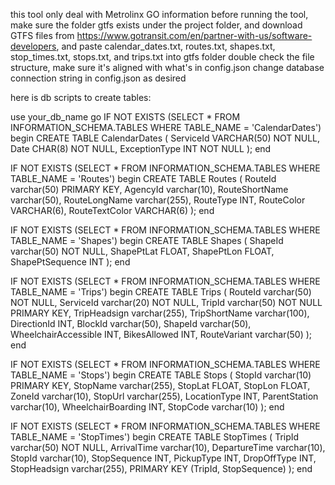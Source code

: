 this tool only deal with Metrolinx GO information
before running the tool, make sure the folder gtfs exists under the project folder, and download GTFS files from https://www.gotransit.com/en/partner-with-us/software-developers, and paste calendar_dates.txt, routes.txt, shapes.txt, stop_times.txt, stops.txt, and trips.txt into gtfs folder
double check the file structure, make sure it's aligned with what's in config.json
change database connection string in config.json as desired

here is db scripts to create tables:

use your_db_name
go
IF NOT EXISTS (SELECT * FROM INFORMATION_SCHEMA.TABLES WHERE TABLE_NAME = 'CalendarDates')
begin
CREATE TABLE CalendarDates (
    ServiceId VARCHAR(50) NOT NULL,
    Date CHAR(8) NOT NULL,
    ExceptionType INT NOT NULL
);
end

IF NOT EXISTS (SELECT * FROM INFORMATION_SCHEMA.TABLES WHERE TABLE_NAME = 'Routes')
begin
CREATE TABLE Routes (
    RouteId varchar(50) PRIMARY KEY,
    AgencyId varchar(10),
    RouteShortName varchar(50),
    RouteLongName varchar(255),
    RouteType INT,
    RouteColor VARCHAR(6),
    RouteTextColor VARCHAR(6)
);
end

IF NOT EXISTS (SELECT * FROM INFORMATION_SCHEMA.TABLES WHERE TABLE_NAME = 'Shapes')
begin
CREATE TABLE Shapes (
    ShapeId varchar(50) NOT NULL,
    ShapePtLat FLOAT,
    ShapePtLon FLOAT,
    ShapePtSequence INT
);
end

IF NOT EXISTS (SELECT * FROM INFORMATION_SCHEMA.TABLES WHERE TABLE_NAME = 'Trips')
begin
CREATE TABLE Trips (
    RouteId varchar(50) NOT NULL,
    ServiceId varchar(20) NOT NULL,
    TripId varchar(50) NOT NULL PRIMARY KEY,
	TripHeadsign varchar(255),
    TripShortName varchar(100),
    DirectionId INT,
    BlockId varchar(50),
    ShapeId varchar(50),
    WheelchairAccessible INT,
    BikesAllowed INT,
    RouteVariant varchar(50)
);
end

IF NOT EXISTS (SELECT * FROM INFORMATION_SCHEMA.TABLES WHERE TABLE_NAME = 'Stops')
begin
CREATE TABLE Stops (
    StopId varchar(10) PRIMARY KEY,
    StopName varchar(255),
    StopLat FLOAT,
    StopLon FLOAT,
    ZoneId varchar(10),
    StopUrl varchar(255),
    LocationType INT,
    ParentStation varchar(10),
    WheelchairBoarding INT,
    StopCode varchar(10)
);
end

IF NOT EXISTS (SELECT * FROM INFORMATION_SCHEMA.TABLES WHERE TABLE_NAME = 'StopTimes')
begin
CREATE TABLE StopTimes (
    TripId varchar(50) NOT NULL,
    ArrivalTime varchar(10),
    DepartureTime varchar(10),
    StopId varchar(10),
    StopSequence INT,
    PickupType INT,
    DropOffType INT,
    StopHeadsign varchar(255),
    PRIMARY KEY (TripId, StopSequence)
);
end
